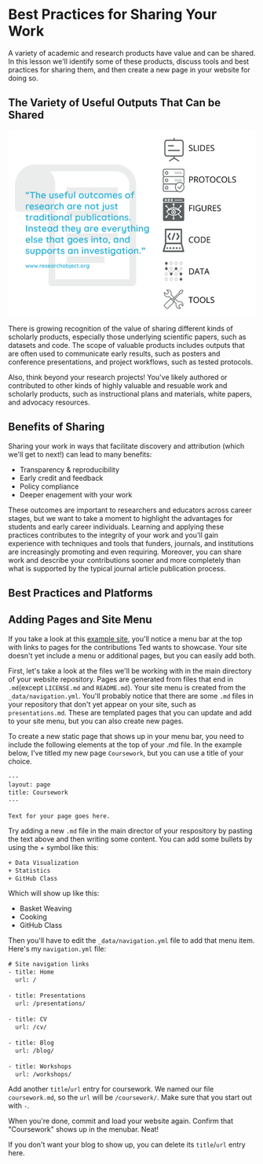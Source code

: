 # Best Practices for Sharing Your Work
A variety of academic and research products have value and can be shared.  In this lesson we'll identify some of these products, discuss tools and best practices for sharing them, and then create a new page in your website for doing so.
## The Variety of Useful Outputs That Can be Shared
![outputs](../images/outputs.png)

There is growing recognition of the value of sharing different kinds of scholarly products, especially those underlying scientific papers, such as datasets and code.  The scope of valuable products includes outputs that are often used to communicate early results, such as posters and conference presentations, and project workflows, such as tested protocols.  

Also, think beyond your research projects!  You've likely authored or contributed to other kinds of highly valuable and resuable work and scholarly products, such as instructional plans and materials, white papers, and advocacy resources.
## Benefits of Sharing 
Sharing your work in ways that facilitate discovery and attribution (which we'll get to next!) can lead to many benefits:

- Transparency & reproducibility
- Early credit and feedback
- Policy compliance
- Deeper enagement with your work

These outcomes are important to researchers and educators across career stages, but we want to take a moment to highlight the advantages for students and early career individuals.  Learning and applying these practices contributes to the integrity of your work and you'll gain experience with techniques and tools that funders, journals, and institutions are increasingly promoting and even requiring.  Moreover, you can share work and describe your contributions sooner and more completely than what is supported by the typical journal article publication process.  
## Best Practices and Platforms
## Adding Pages and Site Menu

If you take a look at this [example site](https://laderast.github.io/), you'll notice a menu bar at the top with links to pages for the contributions Ted wants to showcase.  Your site doesn't yet include a menu or additional pages, but you can easily add both.

First, let's take a look at the files we'll be working with in the main directory of your website repository.  Pages are generated from files that end in `.md`(except `LICENSE.md` and `README.md`).  Your site menu is created from the `_data/navigation.yml`.  You'll probably notice that there are some `.md` files in your repository that don't yet appear on your site, such as `presentations.md`.  These are templated pages that you can update and add to your site menu, but you can also create new pages.

To create a new static page that shows up in your menu bar, you need to include the following elements at the top of your .md file.  In the example below, I've titled my new page `Coursework`, but you can use a title of your choice.  

```
---
layout: page
title: Coursework
---

Text for your page goes here.
```

Try adding a new `.md` file in the main director of your respository by pasting the text above and then writing some content. You can add some bullets by using the + symbol like this:

```
+ Data Visualization
+ Statistics
+ GitHub Class
```

Which will show up like this:

+ Basket Weaving
+ Cooking
+ GitHub Class

Then you'll have to edit the `_data/navigation.yml` file to add that menu item. Here's my `navigation.yml` file:

```
# Site navigation links
- title: Home
  url: /

- title: Presentations
  url: /presentations/

- title: CV
  url: /cv/

- title: Blog
  url: /blog/

- title: Workshops
  url: /workshops/
```
Add another `title`/`url` entry for coursework. We named our file `coursework.md`, so the `url` will be `/coursework/`. Make sure that you start out with `-`.

When you're done, commit and load your website again. Confirm that "Coursework" shows up in the menubar. Neat!

If you don't want your blog to show up, you can delete its `title`/`url` entry here.



